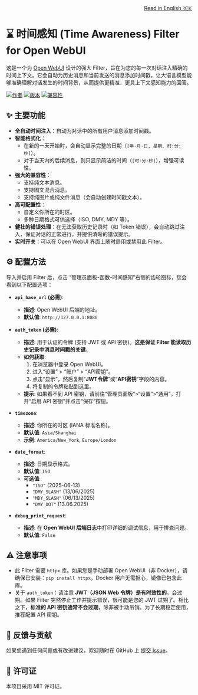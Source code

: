 <div align="right">
<a href="./README.md">Read in English 🇬🇧</a>
</div>

# ⌛ 时间感知 (Time Awareness) Filter for Open WebUI

这是一个为 [Open WebUI](https://github.com/open-webui/open-webui) 设计的强大 Filter，旨在为您的每一次对话注入精确的时间上下文。它会自动为历史消息和当前发送的消息添加时间戳，让大语言模型能够准确理解对话发生的时间背景，从而提供更精准、更具上下文感知能力的回答。

[![作者](https://img.shields.io/badge/作者-CookSleep-blue.svg)](https://github.com/CookSleep)
[![版本](https://img.shields.io/badge/版本-1.0-brightgreen.svg)]()
[![兼容性](https://img.shields.io/badge/Open_WebUI-%3E%3D0.6.10-orange.svg)]()

## ✨ 主要功能

- **全自动时间注入**：自动为对话中的所有用户消息添加时间戳。
- **智能格式化**：
  - 在新的一天开始时，会自动显示完整的日期（`[年-月-日, 星期, 时:分:秒]`）。
  - 对于当天内的后续消息，则只显示简洁的时间（`[时:分:秒]`），增强可读性。
- **强大的兼容性**：
  - 支持纯文本消息。
  - 支持图文混合消息。
  - 支持纯图片或纯文件消息（会自动创建时间戳文本）。
- **高可配置性**：
  - 自定义你所在的时区。
  - 多种日期格式可供选择（ISO, DMY, MDY 等）。
- **健壮的错误处理**：在无法获取历史记录时（如 Token 错误），会自动跳过注入，保证对话的正常进行，并提供清晰的错误提示。
- **实时开关**：可以在 Open WebUI 界面上随时启用或禁用此 Filter。

## ⚙️ 配置方法

导入并启用 Filter 后，点击 “管理员面板-函数-时间感知”右侧的齿轮图标，您会看到以下配置选项：

-   **`api_base_url` (必需)**:
    -   **描述**: Open WebUI 后端的地址。
    -   **默认值**: `http://127.0.0.1:8080`

-   **`auth_token` (必需)**:
    -   **描述**: 用于认证的令牌 (支持 JWT 或 API 密钥)。**这是保证 Filter 能读取历史记录中消息时间戳的关键**。
    -   **如何获取**:
        1.  在浏览器中登录 Open WebUI。
        2.  进入“设置” > “账户” > “API密钥”。
        3.  点击“显示”，然后复制“**JWT令牌**”或“**API密钥**”字段的内容。
        4.  将复制的令牌粘贴到这里。
    -   **提示**: 如果看不到 API 密钥，请前往“管理员面板”>“设置”>“通用”，打开“启用 API 密钥”并点击“保存”按钮。

-   **`timezone`**:
    -   **描述**: 你所在的时区 (IANA 标准名称)。
    -   **默认值**: `Asia/Shanghai`
    -   **示例**: `America/New_York`, `Europe/London`

-   **`date_format`**:
    -   **描述**: 日期显示格式。
    -   **默认值**: `ISO`
    -   **可选值**:
        -   `"ISO"` (2025-06-13)
        -   `"DMY_SLASH"` (13/06/2025)
        -   `"MDY_SLASH"` (06/13/2025)
        -   `"DMY_DOT"` (13.06.2025)

-   **`debug_print_request`**:
    -   **描述**: 在 **Open WebUI 后端日志**中打印详细的调试信息，用于排查问题。
    -   **默认值**: `False`

## ⚠️ 注意事项

-   此 Filter 需要 `httpx` 库。如果您是手动部署 Open WebUI（非 Docker），请确保已安装：`pip install httpx`。Docker 用户无需担心，镜像已包含此库。
-   关于 `auth_token`：请注意 **JWT（JSON Web 令牌）是有时效性的**，会过期。如果 Filter 突然停止工作并提示错误，很可能是您的 JWT 过期了。相比之下，**标准的 API 密钥通常不会过期**，除非被手动吊销。为了长期稳定使用，推荐配置 API 密钥。

## 💬 反馈与贡献

如果您遇到任何问题或有改进建议，欢迎随时在 GitHub 上 [提交 Issue](https://github.com/CookSleep/Time-Awareness-Filter-for-Open-WebUI/issues)。

## 📜 许可证

本项目采用 MIT 许可证。
